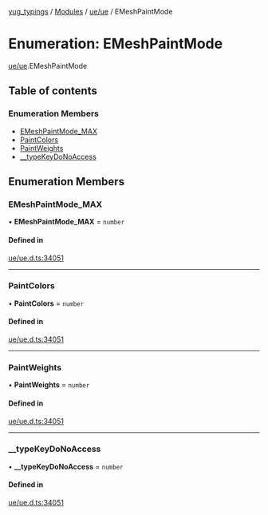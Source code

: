 [yug_typings](../README.md) / [Modules](../modules.md) / [ue/ue](../modules/ue_ue.md) / EMeshPaintMode

# Enumeration: EMeshPaintMode

[ue/ue](../modules/ue_ue.md).EMeshPaintMode

## Table of contents

### Enumeration Members

- [EMeshPaintMode\_MAX](ue_ue.EMeshPaintMode.md#emeshpaintmode_max)
- [PaintColors](ue_ue.EMeshPaintMode.md#paintcolors)
- [PaintWeights](ue_ue.EMeshPaintMode.md#paintweights)
- [\_\_typeKeyDoNoAccess](ue_ue.EMeshPaintMode.md#__typekeydonoaccess)

## Enumeration Members

### EMeshPaintMode\_MAX

• **EMeshPaintMode\_MAX** = `number`

#### Defined in

[ue/ue.d.ts:34051](https://github.com/YugMetaverse/yug_typings/blob/25cad34/ue/ue.d.ts#L34051)

___

### PaintColors

• **PaintColors** = `number`

#### Defined in

[ue/ue.d.ts:34051](https://github.com/YugMetaverse/yug_typings/blob/25cad34/ue/ue.d.ts#L34051)

___

### PaintWeights

• **PaintWeights** = `number`

#### Defined in

[ue/ue.d.ts:34051](https://github.com/YugMetaverse/yug_typings/blob/25cad34/ue/ue.d.ts#L34051)

___

### \_\_typeKeyDoNoAccess

• **\_\_typeKeyDoNoAccess** = `number`

#### Defined in

[ue/ue.d.ts:34051](https://github.com/YugMetaverse/yug_typings/blob/25cad34/ue/ue.d.ts#L34051)
